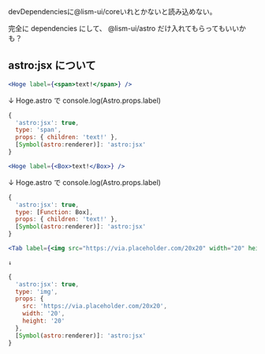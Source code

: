 devDependenciesに@lism-ui/coreいれとかないと読み込めない。

完全に dependencies にして、 @lism-ui/astro だけ入れてもらってもいいかも？

## astro:jsx について

```jsx
<Hoge label={<span>text!</span>} />
```

↓ Hoge.astro で console.log(Astro.props.label)

```jsx
{
  'astro:jsx': true,
  type: 'span',
  props: { children: 'text!' },
  [Symbol(astro:renderer)]: 'astro:jsx'
}
```

```jsx
<Hoge label={<Box>text!</Box>} />
```

↓ Hoge.astro で console.log(Astro.props.label)

```jsx
{
  'astro:jsx': true,
  type: [Function: Box],
  props: { children: 'text!' },
  [Symbol(astro:renderer)]: 'astro:jsx'
}
```

```jsx
<Tab label={<img src="https://via.placeholder.com/20x20" width="20" height="20" />} />

↓

{
  'astro:jsx': true,
  type: 'img',
  props: {
    src: 'https://via.placeholder.com/20x20',
    width: '20',
    height: '20'
  },
  [Symbol(astro:renderer)]: 'astro:jsx'
}
```

